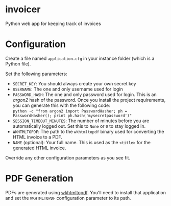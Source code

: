 # invoicer
Python web app for keeping track of invoices

# Configuration
Create a file named `application.cfg` in your instance folder (which is a
Python file).

Set the following parameters:
*   `SECRET_KEY`: You should always create your own secret key
*   `USERNAME`: The one and only username used for login
*   `PASSWORD_HASH`: The one and only password used for login.  This is an
    *argon2* hash of the password.  Once you install the project requirements,
    you can generate this with the following code:  
    `python -c "from argon2 import PasswordHasher; ph = PasswordHasher(); print ph.hash('mysecretpassword')"`
*   `SESSION_TIMEOUT_MINUTES`: The number of minutes before you are
    automatically logged out.  Set this to `None` or `0` to stay logged in.
*   `WKHTMLTOPDF`: The path to the `wkhtmltopdf` binary used for converting the
    HTML invoice to a PDF.
*   `NAME` (optional): Your full name.  This is used as the `<title>` for the
    generated HTML invoice.

Override any other configuration parameters as you see fit.

# PDF Generation
PDFs are generated using [wkhtmltopdf](https://wkhtmltopdf.org/).  You'll need
to install that application and set the `WKHTMLTOPDF` configuration parameter
to its path.

